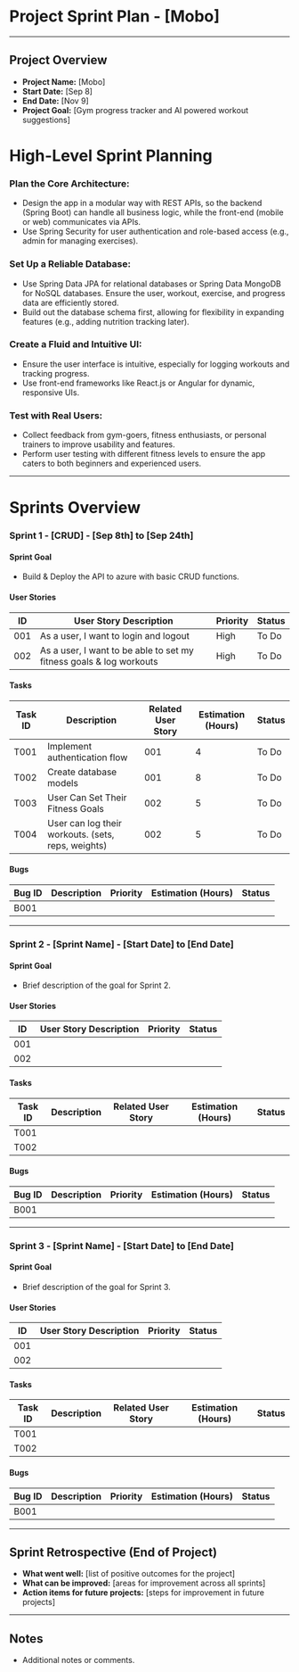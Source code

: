 # Project Sprint Plan - [Mobo]

---

## Project Overview
- **Project Name:** [Mobo]
- **Start Date:** [Sep 8]
- **End Date:** [Nov 9]
- **Project Goal:** [Gym progress tracker and AI powered workout suggestions]

# High-Level Sprint Planning

### Plan the Core Architecture:
- Design the app in a modular way with REST APIs, so the backend (Spring Boot) can handle all business logic, while the front-end (mobile or web) communicates via APIs.
- Use Spring Security for user authentication and role-based access (e.g., admin for managing exercises).

### Set Up a Reliable Database:
- Use Spring Data JPA for relational databases or Spring Data MongoDB for NoSQL databases. Ensure the user, workout, exercise, and progress data are efficiently stored.
- Build out the database schema first, allowing for flexibility in expanding features (e.g., adding nutrition tracking later).

### Create a Fluid and Intuitive UI:
- Ensure the user interface is intuitive, especially for logging workouts and tracking progress.
- Use front-end frameworks like React.js or Angular for dynamic, responsive UIs.

### Test with Real Users:
- Collect feedback from gym-goers, fitness enthusiasts, or personal trainers to improve usability and features.
- Perform user testing with different fitness levels to ensure the app caters to both beginners and experienced users.


---

# Sprints Overview

### Sprint 1 - [CRUD] - [Sep 8th] to [Sep 24th]
#### Sprint Goal
- Build & Deploy the API to azure with basic CRUD functions.

#### User Stories
| ID  | User Story Description                                       | Priority  | Status  |
| --- | -------------------------------------------------------------| --------- | ------- |
| 001 | As a user, I want to login and logout             | High      |  To Do   |
| 002 | As a user, I want to be able to set my fitness goals & log workouts         | High | To Do |

#### Tasks
| Task ID | Description                               | Related User Story | Estimation (Hours) | Status  |
| ------- | ----------------------------------------- | ------------------ | ------------------ | ------- |
| T001    | Implement authentication flow             | 001                | 4                  | To Do   |
| T002    | Create database models                    | 001                | 8                  | To Do |
|T003     | User Can Set Their Fitness Goals          |  002                  | 5                  |      To Do         |
|T004     | User can log their workouts. (sets, reps, weights) |    002       | 5                   |    To Do        |


#### Bugs
| Bug ID  | Description                               | Priority  | Estimation (Hours) | Status  |
| ------- | ----------------------------------------- | --------- | ------------------ | ------- |
|  B001  |                  |      |                  |    |

---

### Sprint 2 - [Sprint Name] - [Start Date] to [End Date]
#### Sprint Goal
- Brief description of the goal for Sprint 2.

#### User Stories
| ID  | User Story Description                                       | Priority  | Status  |
| --- | -------------------------------------------------------------| --------- | ------- |
| 001 |      |       |   |
| 002 |         |  |  |

#### Tasks
| Task ID | Description                               | Related User Story | Estimation (Hours) | Status  |
| ------- | ----------------------------------------- | ------------------ | ------------------ | ------- |
| T001    |          |              |               |    |
| T002    |                |            |       |  |

#### Bugs
| Bug ID  | Description                               | Priority  | Estimation (Hours) | Status  |
| ------- | ----------------------------------------- | --------- | ------------------ | ------- |
| B001    |                   |       |         |   |

---

### Sprint 3 - [Sprint Name] - [Start Date] to [End Date]
#### Sprint Goal
- Brief description of the goal for Sprint 3.

#### User Stories
| ID  | User Story Description                                       | Priority  | Status  |
| --- | -------------------------------------------------------------| --------- | ------- |
| 001 |      |       |   |
| 002 |         |  |  |

#### Tasks
| Task ID | Description                               | Related User Story | Estimation (Hours) | Status  |
| ------- | ----------------------------------------- | ------------------ | ------------------ | ------- |
| T001    |          |              |               |    |
| T002    |                |            |       |  |

#### Bugs
| Bug ID  | Description                               | Priority  | Estimation (Hours) | Status  |
| ------- | ----------------------------------------- | --------- | ------------------ | ------- |
| B001    |                   |       |         |   |


---

## Sprint Retrospective (End of Project)
- **What went well:** [list of positive outcomes for the project]
- **What can be improved:** [areas for improvement across all sprints]
- **Action items for future projects:** [steps for improvement in future projects]

---

## Notes
- Additional notes or comments.
